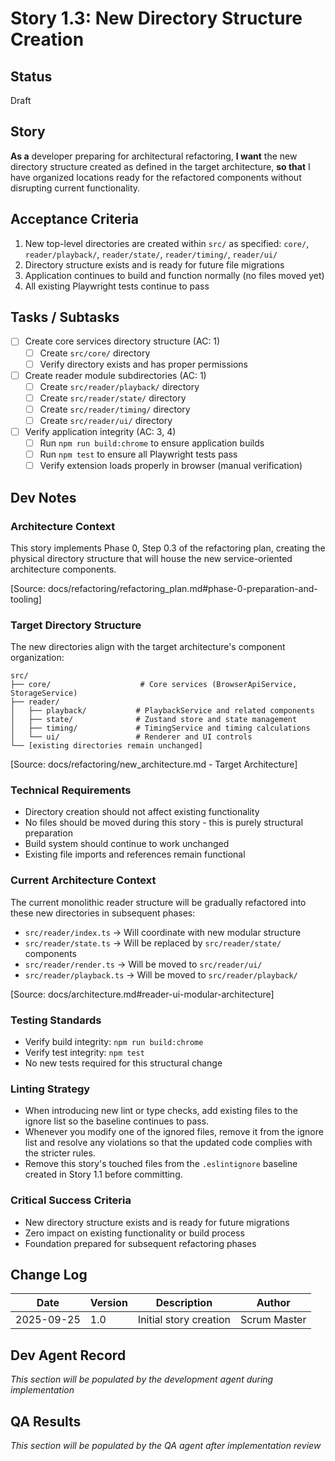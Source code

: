 # Story 1.3: New Directory Structure Creation

## Status
Draft

## Story
**As a** developer preparing for architectural refactoring,
**I want** the new directory structure created as defined in the target architecture,
**so that** I have organized locations ready for the refactored components without disrupting current functionality.

## Acceptance Criteria
1. New top-level directories are created within `src/` as specified: `core/`, `reader/playback/`, `reader/state/`, `reader/timing/`, `reader/ui/`
2. Directory structure exists and is ready for future file migrations
3. Application continues to build and function normally (no files moved yet)
4. All existing Playwright tests continue to pass

## Tasks / Subtasks
- [ ] Create core services directory structure (AC: 1)
  - [ ] Create `src/core/` directory
  - [ ] Verify directory exists and has proper permissions
- [ ] Create reader module subdirectories (AC: 1)
  - [ ] Create `src/reader/playback/` directory
  - [ ] Create `src/reader/state/` directory
  - [ ] Create `src/reader/timing/` directory
  - [ ] Create `src/reader/ui/` directory
- [ ] Verify application integrity (AC: 3, 4)
  - [ ] Run `npm run build:chrome` to ensure application builds
  - [ ] Run `npm test` to ensure all Playwright tests pass
  - [ ] Verify extension loads properly in browser (manual verification)

## Dev Notes

### Architecture Context
This story implements Phase 0, Step 0.3 of the refactoring plan, creating the physical directory structure that will house the new service-oriented architecture components.

[Source: docs/refactoring/refactoring_plan.md#phase-0-preparation-and-tooling]

### Target Directory Structure
The new directories align with the target architecture's component organization:

```
src/
├── core/                    # Core services (BrowserApiService, StorageService)
├── reader/
│   ├── playback/           # PlaybackService and related components
│   ├── state/              # Zustand store and state management
│   ├── timing/             # TimingService and timing calculations
│   └── ui/                 # Renderer and UI controls
└── [existing directories remain unchanged]
```

[Source: docs/refactoring/new_architecture.md - Target Architecture]

### Technical Requirements
- Directory creation should not affect existing functionality
- No files should be moved during this story - this is purely structural preparation
- Build system should continue to work unchanged
- Existing file imports and references remain functional

### Current Architecture Context
The current monolithic reader structure will be gradually refactored into these new directories in subsequent phases:
- `src/reader/index.ts` → Will coordinate with new modular structure
- `src/reader/state.ts` → Will be replaced by `src/reader/state/` components
- `src/reader/render.ts` → Will be moved to `src/reader/ui/`
- `src/reader/playback.ts` → Will be moved to `src/reader/playback/`

[Source: docs/architecture.md#reader-ui-modular-architecture]

### Testing Standards
- Verify build integrity: `npm run build:chrome`
- Verify test integrity: `npm test`
- No new tests required for this structural change

### Linting Strategy
- When introducing new lint or type checks, add existing files to the ignore list so the baseline continues to pass.
- Whenever you modify one of the ignored files, remove it from the ignore list and resolve any violations so that the updated code complies with the stricter rules.
- Remove this story's touched files from the `.eslintignore` baseline created in Story 1.1 before committing.


### Critical Success Criteria
- New directory structure exists and is ready for future migrations
- Zero impact on existing functionality or build process
- Foundation prepared for subsequent refactoring phases

## Change Log
| Date | Version | Description | Author |
|------|---------|-------------|--------|
| 2025-09-25 | 1.0 | Initial story creation | Scrum Master |

## Dev Agent Record
*This section will be populated by the development agent during implementation*

## QA Results
*This section will be populated by the QA agent after implementation review*
